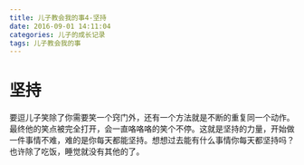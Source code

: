 ```yaml
---
title: 儿子教会我的事4-坚持
date: 2016-09-01 14:11:04
categories: 儿子的成长记录
tags: 儿子教会我的事
---
```


# 坚持

要逗儿子笑除了你需要笑一个窍门外，还有一个方法就是不断的重复同一个动作。最终他的笑点被完全打开，会一直咯咯咯的笑个不停。这就是坚持的力量，开始做一件事情不难，难的是你每天都能坚持。想想过去能有什么事情你每天都坚持吗？也许除了吃饭，睡觉就没有其他的了。